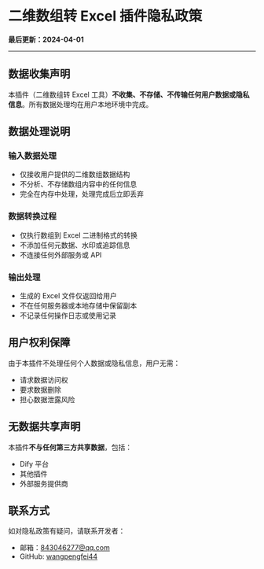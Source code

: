 # 二维数组转 Excel 插件隐私政策


**最后更新：2024-04-01**

---

## 数据收集声明

本插件（二维数组转 Excel 工具）**不收集、不存储、不传输任何用户数据或隐私信息**。所有数据处理均在用户本地环境中完成。

## 数据处理说明

### 输入数据处理
- 仅接收用户提供的二维数组数据结构
- 不分析、不存储数组内容中的任何信息
- 完全在内存中处理，处理完成后立即丢弃

### 数据转换过程
- 仅执行数组到 Excel 二进制格式的转换
- 不添加任何元数据、水印或追踪信息
- 不连接任何外部服务或 API

### 输出处理
- 生成的 Excel 文件仅返回给用户
- 不在任何服务器或本地存储中保留副本
- 不记录任何操作日志或使用记录

## 用户权利保障

由于本插件不处理任何个人数据或隐私信息，用户无需：
- 请求数据访问权
- 要求数据删除
- 担心数据泄露风险

## 无数据共享声明

本插件**不与任何第三方共享数据**，包括：
- Dify 平台
- 其他插件
- 外部服务提供商

## 联系方式

如对隐私政策有疑问，请联系开发者：
- 邮箱：843046277@qq.com
- GitHub: [wangpengfei44](https://github.com/wangpengfei44)
